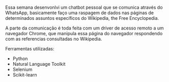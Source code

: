 Essa semana desenvonlvi um chatbot pessoal que se comunica através do WhatsApp, basicamente faço uma raspagem de dados nas páginas de determinados assuntos específicos do Wikipedia, the Free Encyclopedia.

A parte da comunicação é toda feita com um driver de acesso remoto a um navegador Chrome, que manipula essa página do navegador respondendo com as referencias consultadas no Wikipedia.

Ferramentas utilizadas:

- Python
- Natural Language Toolkit
- Selenium
- Scikit-learn
